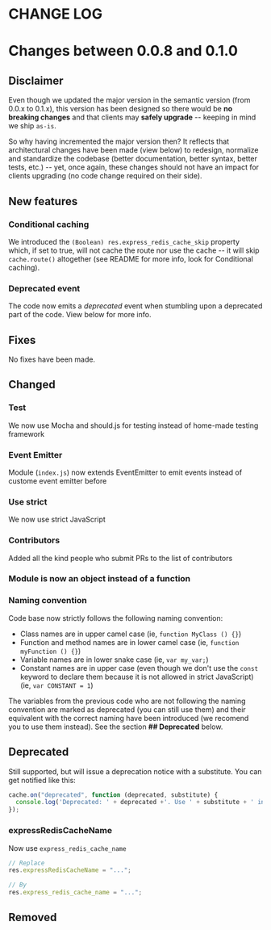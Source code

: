 CHANGE LOG
==========

# Changes between 0.0.8 and 0.1.0

## Disclaimer

Even though we updated the major version in the semantic version (from 0.0.x to 0.1.x), this version has been designed so there would be **no breaking changes** and that clients may **safely upgrade** -- keeping in mind we ship `as-is`.

So why having incremented the major version then? It reflects that architectural changes have been made (view below) to redesign, normalize and standardize the codebase (better documentation, better syntax, better tests, etc.) -- yet, once again, these changes should not have an impact for clients upgrading (no code change required on their side).

## New features

### Conditional caching

We introduced the `(Boolean) res.express_redis_cache_skip` property which, if set to true, will not cache the route nor use the cache -- it will skip `cache.route()` altogether (see README for more info, look for Conditional caching).

### Deprecated event

The code now emits a *deprecated* event when stumbling upon a deprecated part of the code. View below for more info. 

## Fixes

No fixes have been made.

## Changed

### Test

We now use Mocha and should.js for testing instead of home-made testing framework

### Event Emitter

Module (`index.js`) now extends EventEmitter to emit events instead of custome event emitter before

### Use strict

We now use strict JavaScript

### Contributors

Added all the kind people who submit PRs to the list of contributors

### Module is now an object instead of a function

### Naming convention

Code base now strictly follows the following naming convention:

- Class names are in upper camel case (ie, `function MyClass () {}`)
- Function and method names are in lower camel case (ie, `function myFunction () {}`)
- Variable names are in lower snake case (ie, `var my_var;`)
- Constant names are in upper case (even though we don't use the `const` keyword to declare them because it is not allowed in strict JavaScript) (ie, `var CONSTANT = 1`)

The variables from the previous code who are not following the naming convention are marked as deprecated (you can still use them) and their equivalent with the correct naming have been introduced (we recomend you to use them instead). See the section **## Deprecated** below.

## Deprecated

Still supported, but will issue a deprecation notice with a substitute. You can get notified like this:

```js
cache.on("deprecated", function (deprecated, substitute) {
  console.log('Deprecated: ' + deprecated +'. Use ' + substitute + ' instead');
});
```

### expressRedisCacheName

Now use `express_redis_cache_name`

```js
// Replace
res.expressRedisCacheName = "...";

// By
res.express_redis_cache_name = "...";
```

## Removed
